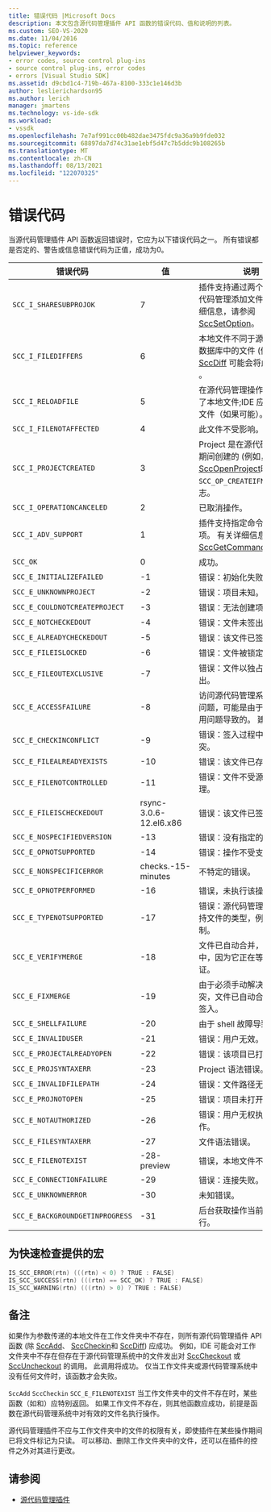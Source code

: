 ```yaml
---
title: 错误代码 |Microsoft Docs
description: 本文包含源代码管理插件 API 函数的错误代码、值和说明的列表。
ms.custom: SEO-VS-2020
ms.date: 11/04/2016
ms.topic: reference
helpviewer_keywords:
- error codes, source control plug-ins
- source control plug-ins, error codes
- errors [Visual Studio SDK]
ms.assetid: d9cbd1c4-719b-467a-8100-333c1e146d3b
author: leslierichardson95
ms.author: lerich
manager: jmartens
ms.technology: vs-ide-sdk
ms.workload:
- vssdk
ms.openlocfilehash: 7e7af991cc00b482dae3475fdc9a36a9b9fde032
ms.sourcegitcommit: 68897da7d74c31ae1ebf5d47c7b5ddc9b108265b
ms.translationtype: MT
ms.contentlocale: zh-CN
ms.lasthandoff: 08/13/2021
ms.locfileid: "122070325"
---
```

# <a name="error-codes"></a>错误代码
当源代码管理插件 API 函数返回错误时，它应为以下错误代码之一。 所有错误都是否定的、警告或信息错误代码为正值，成功为0。

|错误代码|值|说明|
|----------------|-----------|-----------------|
|`SCC_I_SHARESUBPROJOK`|7|插件支持通过两个步骤从源代码管理添加文件。 有关详细信息，请参阅 [SccSetOption](../extensibility/sccsetoption-function.md)。|
|`SCC_I_FILEDIFFERS`|6|本地文件不同于源代码管理数据库中的文件 (例如， [SccDiff](../extensibility/sccdiff-function.md) 可能会将此值返回) 。|
|`SCC_I_RELOADFILE`|5|在源代码管理操作期间更改了本地文件;IDE 应重新加载文件（如果可能）。|
|`SCC_I_FILENOTAFFECTED`|4|此文件不受影响。|
|`SCC_I_PROJECTCREATED`|3|Project 是在源代码管理操作期间创建的 (例如，在调用[SccOpenProject](../extensibility/sccopenproject-function.md)时， `SCC_OP_CREATEIFNEW`) 指定标志。|
|`SCC_I_OPERATIONCANCELED`|2|已取消操作。|
|`SCC_I_ADV_SUPPORT`|1|插件支持指定命令的高级选项。 有关详细信息，请参阅 [SccGetCommandOptions](../extensibility/sccgetcommandoptions-function.md)。|
|`SCC_OK`|0|成功。|
|`SCC_E_INITIALIZEFAILED`|-1|错误：初始化失败。|
|`SCC_E_UNKNOWNPROJECT`|-2|错误：项目未知。|
|`SCC_E_COULDNOTCREATEPROJECT`|-3|错误：无法创建项目。|
|`SCC_E_NOTCHECKEDOUT`|-4|错误：文件未签出。|
|`SCC_E_ALREADYCHECKEDOUT`|-5|错误：该文件已签出。|
|`SCC_E_FILEISLOCKED`|-6|错误：文件被锁定。|
|`SCC_E_FILEOUTEXCLUSIVE`|-7|错误：文件以独占方式签出。|
|`SCC_E_ACCESSFAILURE`|-8|访问源代码管理系统时出现问题，可能是由于网络或争用问题导致的。 建议重试。|
|`SCC_E_CHECKINCONFLICT`|-9|错误：签入过程中出现冲突。|
|`SCC_E_FILEALREADYEXISTS`|-10|错误：该文件已存在。|
|`SCC_E_FILENOTCONTROLLED`|-11|错误：文件不受源代码管理。|
|`SCC_E_FILEISCHECKEDOUT`|rsync-3.0.6-12.el6.x86|错误：该文件已签出。|
|`SCC_E_NOSPECIFIEDVERSION`|-13|错误：没有指定的版本。|
|`SCC_E_OPNOTSUPPORTED`|-14|错误：操作不受支持。|
|`SCC_E_NONSPECIFICERROR`|checks.-15-minutes|不特定的错误。|
|`SCC_E_OPNOTPERFORMED`|-16|错误，未执行该操作。|
|`SCC_E_TYPENOTSUPPORTED`|-17|错误：源代码管理系统不支持文件的类型，例如，二进制。|
|`SCC_E_VERIFYMERGE`|-18|文件已自动合并，但尚未选中，因为它正在等待用户验证。|
|`SCC_E_FIXMERGE`|-19|由于必须手动解决的合并冲突，文件已自动合并但尚未签入。|
|`SCC_E_SHELLFAILURE`|-20|由于 shell 故障导致的错误。|
|`SCC_E_INVALIDUSER`|-21|错误：用户无效。|
|`SCC_E_PROJECTALREADYOPEN`|-22|错误：该项目已打开。|
|`SCC_E_PROJSYNTAXERR`|-23|Project 语法错误。|
|`SCC_E_INVALIDFILEPATH`|-24|错误：文件路径无效。|
|`SCC_E_PROJNOTOPEN`|-25|错误：项目未打开。|
|`SCC_E_NOTAUTHORIZED`|-26|错误：用户无权执行此操作。|
|`SCC_E_FILESYNTAXERR`|-27|文件语法错误。|
|`SCC_E_FILENOTEXIST`|-28-preview|错误，本地文件不存在。|
|`SCC_E_CONNECTIONFAILURE`|-29|错误：连接失败。|
|`SCC_E_UNKNOWNERROR`|-30|未知错误。|
|`SCC_E_BACKGROUNDGETINPROGRESS`|-31|后台获取操作当前正在进行。|

## <a name="macros-provided-for-quick-checking"></a>为快速检查提供的宏

```cpp
IS_SCC_ERROR(rtn) (((rtn) < 0) ? TRUE : FALSE)
IS_SCC_SUCCESS(rtn) (((rtn) == SCC_OK) ? TRUE : FALSE)
IS_SCC_WARNING(rtn) (((rtn) > 0) ? TRUE : FALSE)
```

## <a name="remarks"></a>备注
 如果作为参数传递的本地文件在工作文件夹中不存在，则所有源代码管理插件 API 函数 (除 [SccAdd](../extensibility/sccadd-function.md)、 [SccCheckin](../extensibility/scccheckin-function.md)和 [SccDiff](../extensibility/sccdiff-function.md)) 应成功。 例如，IDE 可能会对工作文件夹中不存在但存在于源代码管理系统中的文件发出对 [SccCheckout](../extensibility/scccheckout-function.md) 或 [SccUncheckout](../extensibility/sccuncheckout-function.md) 的调用。 此调用将成功。 仅当工作文件夹或源代码管理系统中没有任何文件时，该函数才会失败。

 `SccAdd` `SccCheckin` `SCC_E_FILENOTEXIST` 当工作文件夹中的文件不存在时，某些函数（如和）应特别返回。 如果工作文件不存在，则其他函数应成功，前提是函数在源代码管理系统中对有效的文件名执行操作。

 源代码管理插件不应与工作文件夹中的文件的权限有关，即使插件在某些操作期间已将文件标记为只读。 可以移动、删除工作文件夹中的文件，还可以在插件的控件之外对其进行更改。

## <a name="see-also"></a>请参阅
- [源代码管理插件](../extensibility/source-control-plug-ins.md)
